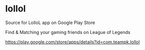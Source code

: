 # lollol
Source for LolloL app on Google Play Store

Find & Matching your gaming friends on League of Legends

https://play.google.com/store/apps/details?id=com.teampk.lollol
